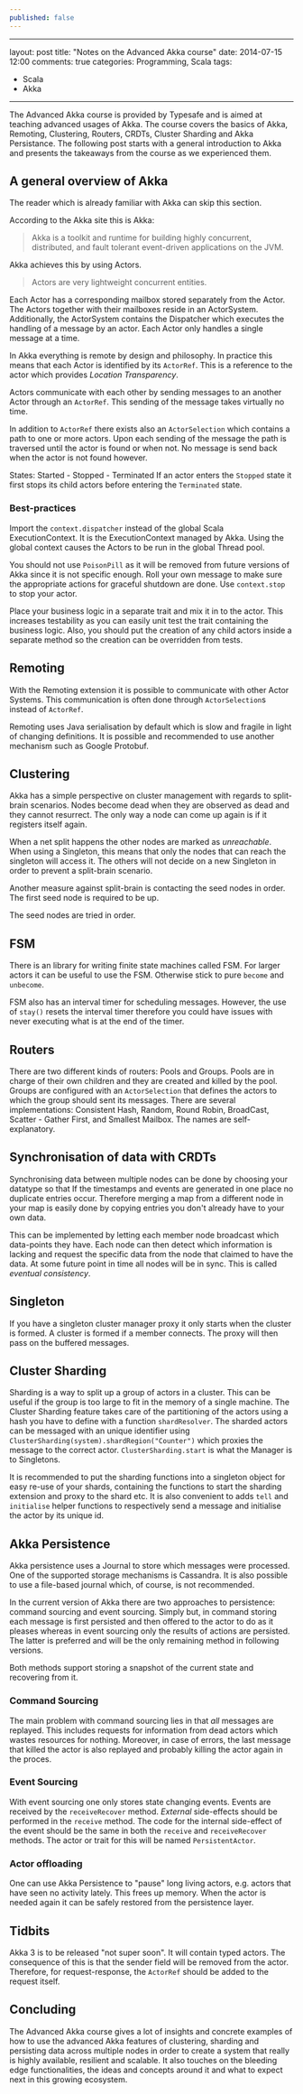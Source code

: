 ```yaml
---
published: false
---
```


---
layout: post
title: "Notes on the Advanced Akka course"
date: 2014-07-15 12:00
comments: true
categories: Programming, Scala
tags:
  - Scala
  - Akka
---
The Advanced Akka course is provided by Typesafe and is aimed at teaching advanced usages of Akka. The course covers the basics of Akka, Remoting, Clustering, Routers, CRDTs, Cluster Sharding and Akka Persistance. The following post starts with a general introduction to Akka and presents the takeaways from the course as we experienced them.

## A general overview of Akka

The reader which is already familiar with Akka can skip this section.

According to the Akka site this is Akka:

> Akka is a toolkit and runtime for building highly 
> concurrent, distributed, and fault tolerant event-driven
> applications on the JVM.

Akka achieves this by using Actors.

> Actors are very lightweight concurrent entities. 

Each Actor has a corresponding mailbox stored separately from the Actor. The Actors together with their mailboxes reside in an ActorSystem. Additionally, the ActorSystem contains the Dispatcher which executes the handling of a message by an actor. Each Actor only handles a single message at a time.

In Akka everything is remote by design and philosophy. In practice this means that each Actor is identified by its `ActorRef`. This is a reference to the actor which provides *Location Transparency*.

Actors communicate with each other by sending messages to an another Actor through an `ActorRef`. This sending of the message takes virtually no time.

In addition to `ActorRef` there exists also an `ActorSelection` which contains a path to one or more actors. Upon each sending of the message the path is traversed until the actor is found or when not. No message is send back when the actor is not found however.

States: Started - Stopped - Terminated
If an actor enters the `Stopped` state it first stops its child actors before entering the `Terminated` state.

### Best-practices

Import the `context.dispatcher` instead of the global Scala ExecutionContext. It is the ExecutionContext managed by Akka. Using the global context causes the Actors to be run in the global Thread pool.

You should not use `PoisonPill` as it will be removed from future versions of Akka since it is not specific enough. Roll your own message to make sure the appropriate actions for graceful shutdown are done. Use `context.stop` to stop your actor.

Place your business logic in a separate trait and mix it in to the actor. This increases testability as you can easily unit test the trait containing the business logic. Also, you should put the creation of any child actors inside a separate method so the creation can be overridden from tests.

## Remoting
With the Remoting extension it is possible to communicate with other Actor Systems. This communication is often done through `ActorSelection`s instead of `ActorRef`.

Remoting uses Java serialisation by default which is slow and fragile in light of changing definitions. It is possible and recommended to use another mechanism such as Google Protobuf.

## Clustering
Akka has a simple perspective on cluster management with regards to split-brain scenarios. Nodes become dead when they are observed as dead and they cannot resurrect. The only way a node can come up again is if it registers itself again.

When a net split happens the other nodes are marked as *unreachable*. When using a Singleton, this means that only the nodes that can reach the singleton will access it. The others will not decide on a new Singleton in order to prevent a split-brain scenario.

Another measure against split-brain is contacting the seed nodes in order. The first seed node is required to be up.

The seed nodes are tried in order.

## FSM
There is an library for writing finite state machines called FSM. For larger actors it can be useful to use the FSM. Otherwise stick to pure `become` and `unbecome`.

FSM also has an interval timer for scheduling messages. However, the use of `stay()` resets the interval timer therefore you could have issues with never executing what is at the end of the timer.

## Routers

There are two different kinds of routers: Pools and Groups. Pools are in charge of their own children and they are created and killed by the pool. Groups are configured with an `ActorSelection` that defines the actors to which the group should sent its messages. There are several implementations: Consistent Hash, Random, Round Robin, BroadCast, Scatter - Gather First, and Smallest Mailbox. The names are self-explanatory.

## Synchronisation of data with CRDTs
Synchronising data between multiple nodes can be done by choosing your datatype so that If the timestamps and events are generated in one place no duplicate entries occur. Therefore merging a map from a different node in your map is easily done by copying entries you don't already have to your own data.

This can be implemented by letting each member node broadcast which data-points they have. Each node can then detect which information is lacking and request the specific data from the node that claimed to have the data. At some future point in time all nodes will be in sync. This is called *eventual consistency*.

## Singleton
If you have a singleton cluster manager proxy it only starts when the cluster is formed. A cluster is formed if a member connects. The proxy will then pass on the buffered messages.

## Cluster Sharding
Sharding is a way to split up a group of actors in a cluster. This can be useful if the group is too large to fit in the memory of a single machine. The Cluster Sharding feature takes care of the partitioning of the actors using a hash you have to define with a function `shardResolver`. The sharded actors can be messaged with an unique identifier using `ClusterSharding(system).shardRegion("Counter")` which proxies the message to the correct actor.
`ClusterSharding.start` is what the Manager is to Singletons.

It is recommended to put the sharding functions into a singleton object for easy re-use of your shards, containing the functions to start the sharding extension and proxy to the shard etc. It is also convenient to adds `tell` and `initialise` helper functions to respectively send a message and initialise the actor by its unique id.

## Akka Persistence

Akka persistence uses a Journal to store which messages were processed. One of the supported storage mechanisms is Cassandra. It is also possible to use a file-based journal which, of course, is not recommended.

In the current version of Akka there are two approaches to persistence: command sourcing and event sourcing. Simply but, in command storing each message is first persisted and then offered to the actor to do as it pleases whereas in event sourcing only the results of actions are persisted. The latter is preferred and will be the only remaining method in following versions.

Both methods support storing a snapshot of the current state and recovering from it.

### Command Sourcing
The main problem with command sourcing lies in that *all* messages are replayed. This includes requests for information from dead actors which wastes resources for nothing. Moreover, in case of errors, the last message that killed the actor is also replayed and probably killing the actor again in the proces.


### Event Sourcing

With event sourcing one only stores state changing events. Events are received by the `receiveRecover` method. *External* side-effects should be performed in the `receive` method. The code for the internal side-effect of the event should be the same in both the `receive` and `receiveRecover` methods. The actor or trait for this will be named `PersistentActor`. 

### Actor offloading

One can use Akka Persistence to "pause" long living actors, e.g. actors that have seen no activity lately. This frees up memory. When the actor is needed again it can be safely restored from the persistence layer.

## Tidbits

Akka 3 is to be released "not super soon". It will contain typed actors. The consequence of this is that the sender field will be removed from the actor. Therefore, for request-response, the `ActorRef` should be added to the request itself.

## Concluding

The Advanced Akka course gives a lot of insights and concrete examples of how to use the advanced Akka features of clustering, sharding and persisting data across multiple nodes in order to create a system that really is highly available, resilient and scalable. It also touches on the bleeding edge functionalities, the ideas and concepts around it and what to expect next in this growing ecosystem.
